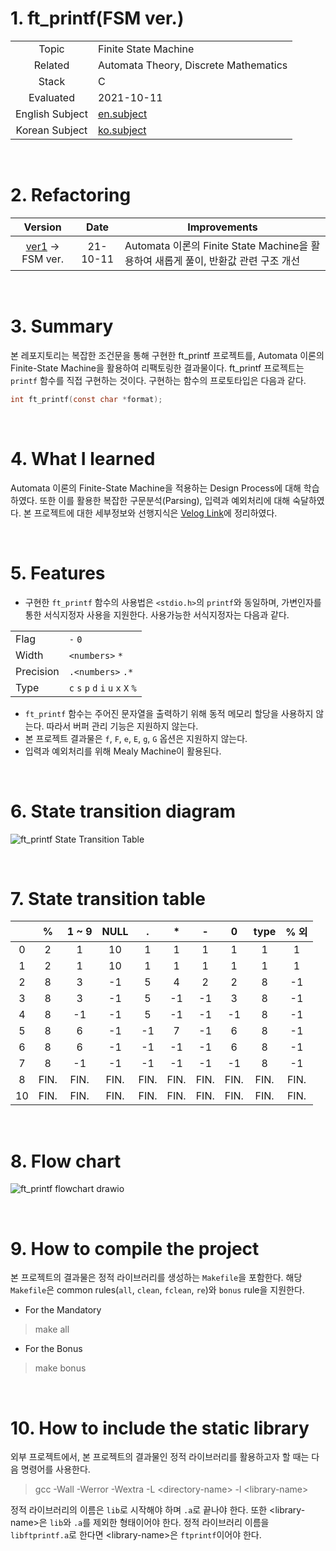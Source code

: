 # 1. ft_printf(FSM ver.)

|  |  |
| :-: | - |
| Topic | Finite State Machine |
| Related | Automata Theory, Discrete Mathematics |
| Stack | C |
| Evaluated | 2021-10-11 |
| English Subject | [en.subject](https://github.com/24siefil/42SEOUL-42cursus/blob/main/01-ft_printf(FSM%20ver.)/reference/subject.pdf) |
| Korean Subject | [ko.subject](https://github.com/24siefil/42SEOUL-42cursus/blob/main/01-ft_printf(FSM%20ver.)/reference/ft_printf.ko.md) |

<br/>

# 2. Refactoring

|                           Version                            |   Date   | Improvements                                                 |
| :----------------------------------------------------------: | :------: | ------------------------------------------------------------ |
| [ver1](https://github.com/24siefil/42SEOUL-42cursus/tree/main/01-ft_printf) → FSM ver. | 21-10-11 | Automata 이론의 Finite State Machine을 활용하여 새롭게 풀이, 반환값 관련 구조 개선 |

<br/>

# 3. Summary

본 레포지토리는 복잡한 조건문을 통해 구현한 ft_printf 프로젝트를, Automata 이론의 Finite-State Machine을 활용하여 리팩토링한 결과물이다. ft_printf 프로젝트는 `printf` 함수를 직접 구현하는 것이다. 구현하는 함수의 프로토타입은 다음과 같다.

```c
int ft_printf(const char *format);
```

<br/>

# 4. What I learned

Automata 이론의 Finite-State Machine을 적용하는 Design Process에 대해 학습하였다. 또한 이를 활용한 복잡한 구문분석(Parsing), 입력과 예외처리에 대해 숙달하였다. 본 프로젝트에 대한 세부정보와 선행지식은 [Velog Link](https://velog.io/@sshin/ftprintf-Finite-State-Machine)에 정리하였다.

<br/>

# 5. Features

* 구현한 `ft_printf` 함수의 사용법은  `<stdio.h>`의 `printf`와 동일하며, 가변인자를 통한 서식지정자 사용을 지원한다. 사용가능한 서식지정자는 다음과 같다.

|  |  |
| - | - |
| Flag | `-` `0` |
| Width | `<numbers>` `*`  |
| Precision | `.<numbers>` `.*` |
| Type | `c` `s` `p` `d` `i` `u` `x` `X` `%` |

* `ft_printf` 함수는 주어진 문자열을 출력하기 위해 동적 메모리 할당을 사용하지 않는다. 따라서 버퍼 관리 기능은 지원하지 않는다.
* 본 프로젝트 결과물은 `f`, `F`, `e`, `E`, `g`, `G` 옵션은 지원하지 않는다.
* 입력과 예외처리를 위해 Mealy Machine이 활용된다.

<br/>

# 6. State transition diagram

![ft_printf State Transition Table](https://user-images.githubusercontent.com/83692797/136704738-cf7b21c1-6a7a-4ece-8317-339bd9a35ad9.png)

<br/>

# 7. State transition table

|  | % | 1 ~ 9 | NULL | . | * | - | 0 | type | % 외 |
| :-: | :-: |:-: |:-: |:-: |:-: |:-: |:-: |:-: |:-: |
| 0 |  2   |   1   |  10  |  1   |  1   |  1   |  1   |  1   | 1 |
| 1 |  2   |   1   |  10  |  1   |  1   |  1   |  1   |  1   |       1       |
| 2 |  8   |   3   |  -1  |  5   |  4   |  2   |  2   |  8   | -1 |
| 3 |  8   |   3   |  -1  |  5   |  -1  |  -1  |  3   |  8   |      -1       |
|  4   |  8   |  -1   |  -1  |  5   |  -1  |  -1  |  -1  |  8   |      -1       |
|  5   |  8   |   6   |  -1  |  -1  |  7   |  -1  |  6   |  8   |      -1       |
|  6   |  8   |   6   |  -1  |  -1  |  -1  |  -1  |  6   |  8   |      -1       |
|  7   |  8   |  -1   |  -1  |  -1  |  -1  |  -1  |  -1  |  8   |      -1       |
|  8   | FIN. | FIN.  | FIN. | FIN. | FIN. | FIN. | FIN. | FIN. |     FIN.      |
| 10 | FIN. | FIN. | FIN. | FIN. | FIN. | FIN. | FIN. | FIN. | FIN. |

<br/>

# 8. Flow chart

![ft_printf flowchart drawio](https://user-images.githubusercontent.com/83692797/136706659-5aacdb7f-3ac4-4418-ad0c-e6da3ec61bed.png)

<br/>

# 9. How to compile the project

본 프로젝트의 결과물은 정적 라이브러리를 생성하는 `Makefile`을 포함한다. 해당 `Makefile`은 common rules(`all`, `clean`, `fclean`, `re`)와 `bonus` rule을 지원한다.
* For the Mandatory
> make all
* For the Bonus
> make bonus

<br/>

# 10. How to include the static library

외부 프로젝트에서, 본 프로젝트의 결과물인 정적 라이브러리를 활용하고자 할 때는 다음 명령어를 사용한다.

> gcc -Wall -Werror -Wextra -L \<directory-name> -l \<library-name>

정적 라이브러리의 이름은 `lib`로 시작해야 하며 `.a`로 끝나야 한다. 또한 \<library-name>은 `lib`와 `.a`를 제외한 형태이어야 한다. 정적 라이브러리 이름을 `libftprintf.a`로 한다면 \<library-name>은 `ftprintf`이어야 한다.
